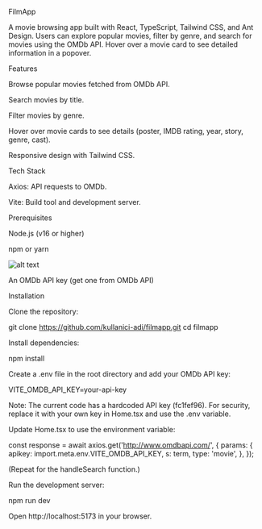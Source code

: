 FilmApp

A movie browsing app built with React, TypeScript, Tailwind CSS, and Ant Design. Users can explore popular movies, filter by genre, and search for movies using the OMDb API. Hover over a movie card to see detailed information in a popover.

Features





Browse popular movies fetched from OMDb API.



Search movies by title.



Filter movies by genre.



Hover over movie cards to see details (poster, IMDB rating, year, story, genre, cast).



Responsive design with Tailwind CSS.


Tech Stack


Axios: API requests to OMDb.



Vite: Build tool and development server.

Prerequisites




Node.js (v16 or higher)



npm or yarn

![alt text](image.png)

An OMDb API key (get one from OMDb API)

Installation





Clone the repository:

git clone https://github.com/kullanici-adi/filmapp.git
cd filmapp



Install dependencies:

npm install



Create a .env file in the root directory and add your OMDb API key:

VITE_OMDB_API_KEY=your-api-key

Note: The current code has a hardcoded API key (fc1fef96). For security, replace it with your own key in Home.tsx and use the .env variable.



Update Home.tsx to use the environment variable:

const response = await axios.get('http://www.omdbapi.com/', {
  params: {
    apikey: import.meta.env.VITE_OMDB_API_KEY,
    s: term,
    type: 'movie',
  },
});

(Repeat for the handleSearch function.)



Run the development server:

npm run dev



Open http://localhost:5173 in your browser.

